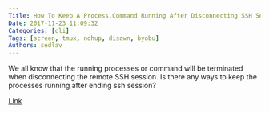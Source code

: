 ```yaml
---
Title: How To Keep A Process,Command Running After Disconnecting SSH Session
Date: 2017-11-23 11:09:32
Categories: [cli]
Tags: [screen, tmux, nohup, disown, byobu]
Authors: sedlav
---
```


We all know that the running processes or command will be terminated when disconnecting the remote SSH session. Is there any ways to keep the processes running after ending ssh session?

[Link](https://www.2daygeek.com/how-to-keep-a-process-command-running-after-disconnecting-ssh-session/)
